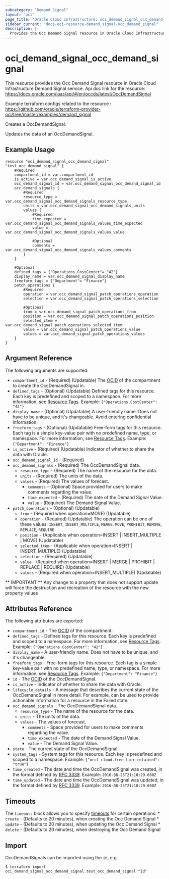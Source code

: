 ```yaml
---
subcategory: "Demand Signal"
layout: "oci"
page_title: "Oracle Cloud Infrastructure: oci_demand_signal_occ_demand_signal"
sidebar_current: "docs-oci-resource-demand_signal-occ_demand_signal"
description: |-
  Provides the Occ Demand Signal resource in Oracle Cloud Infrastructure Demand Signal service
---
```


# oci_demand_signal_occ_demand_signal
This resource provides the Occ Demand Signal resource in Oracle Cloud Infrastructure Demand Signal service.
Api doc link for the resource: https://docs.oracle.com/iaas/api/#/en/occds/latest/OccDemandSignal

Example terraform configs related to the resource : https://github.com/oracle/terraform-provider-oci/tree/master/examples/demand_signal

Creates a OccDemandSignal.

  Updates the data of an OccDemandSignal.

## Example Usage

```hcl
resource "oci_demand_signal_occ_demand_signal" "test_occ_demand_signal" {
	#Required
	compartment_id = var.compartment_id
	is_active = var.occ_demand_signal_is_active
	occ_demand_signal_id = var.occ_demand_signal_occ_demand_signal_id
	occ_demand_signals {
		#Required
		resource_type = var.occ_demand_signal_occ_demand_signals_resource_type
		units = var.occ_demand_signal_occ_demand_signals_units
		values {
			#Required
			time_expected = var.occ_demand_signal_occ_demand_signals_values_time_expected
			value = var.occ_demand_signal_occ_demand_signals_values_value

			#Optional
			comments = var.occ_demand_signal_occ_demand_signals_values_comments
		}
	}

	#Optional
	defined_tags = {"Operations.CostCenter"= "42"}
	display_name = var.occ_demand_signal_display_name
	freeform_tags = {"Department"= "Finance"}
	patch_operations {
		#Required
		operation = var.occ_demand_signal_patch_operations_operation
		selection = var.occ_demand_signal_patch_operations_selection

		#Optional
		from = var.occ_demand_signal_patch_operations_from
		position = var.occ_demand_signal_patch_operations_position
		selected_item = var.occ_demand_signal_patch_operations_selected_item
		value = var.occ_demand_signal_patch_operations_value
		values = var.occ_demand_signal_patch_operations_values
	}
}
```

## Argument Reference

The following arguments are supported:

* `compartment_id` - (Required) (Updatable) The [OCID](https://docs.cloud.oracle.com/iaas/Content/General/Concepts/identifiers.htm) of the compartment to create the OccDemandSignal in. 
* `defined_tags` - (Optional) (Updatable) Defined tags for this resource. Each key is predefined and scoped to a namespace. For more information, see [Resource Tags](https://docs.cloud.oracle.com/iaas/Content/General/Concepts/resourcetags.htm).  Example: `{"Operations.CostCenter": "42"}` 
* `display_name` - (Optional) (Updatable) A user-friendly name. Does not have to be unique, and it's changeable. Avoid entering confidential information.
* `freeform_tags` - (Optional) (Updatable) Free-form tags for this resource. Each tag is a simple key-value pair with no predefined name, type, or namespace. For more information, see [Resource Tags](https://docs.cloud.oracle.com/iaas/Content/General/Concepts/resourcetags.htm).  Example: `{"Department": "Finance"}` 
* `is_active` - (Required) (Updatable) Indicator of whether to share the data with Oracle.
* `occ_demand_signal_id` - (Required) 
* `occ_demand_signals` - (Required) The OccDemandSignal data.
	* `resource_type` - (Required) The name of the resource for the data.
	* `units` - (Required) The units of the data.
	* `values` - (Required) The values of forecast.
		* `comments` - (Optional) Space provided for users to make comments regarding the value.
		* `time_expected` - (Required) The date of the Demand Signal Value.
		* `value` - (Required) The Demand Signal Value.
* `patch_operations` - (Optional) (Updatable) 
	* `from` - (Required when operation=MOVE) (Updatable) 
	* `operation` - (Required) (Updatable) The operation can be one of these values: `INSERT`, `INSERT_MULTIPLE`, `MERGE`, `MOVE`, `PROHIBIT`, `REMOVE`, `REPLACE`, `REQUIRE`
	* `position` - (Applicable when operation=INSERT | INSERT_MULTIPLE | MOVE) (Updatable) 
	* `selected_item` - (Applicable when operation=INSERT | INSERT_MULTIPLE) (Updatable) 
	* `selection` - (Required) (Updatable) 
	* `value` - (Required when operation=INSERT | MERGE | PROHIBIT | REPLACE | REQUIRE) (Updatable) 
	* `values` - (Required when operation=INSERT_MULTIPLE) (Updatable) 


** IMPORTANT **
Any change to a property that does not support update will force the destruction and recreation of the resource with the new property values

## Attributes Reference

The following attributes are exported:

* `compartment_id` - The [OCID](https://docs.cloud.oracle.com/iaas/Content/General/Concepts/identifiers.htm) of the compartment.
* `defined_tags` - Defined tags for this resource. Each key is predefined and scoped to a namespace. For more information, see [Resource Tags](https://docs.cloud.oracle.com/iaas/Content/General/Concepts/resourcetags.htm).  Example: `{"Operations.CostCenter": "42"}` 
* `display_name` - A user-friendly name. Does not have to be unique, and it's changeable.
* `freeform_tags` - Free-form tags for this resource. Each tag is a simple key-value pair with no predefined name, type, or namespace. For more information, see [Resource Tags](https://docs.cloud.oracle.com/iaas/Content/General/Concepts/resourcetags.htm).  Example: `{"Department": "Finance"}` 
* `id` - The [OCID](https://docs.cloud.oracle.com/iaas/Content/General/Concepts/identifiers.htm) of the OccDemandSignal.
* `is_active` - Indicator of whether to share the data with Oracle.
* `lifecycle_details` - A message that describes the current state of the OccDemandSignal in more detail. For example, can be used to provide actionable information for a resource in the Failed state. 
* `occ_demand_signals` - The OccDemandSignal data.
	* `resource_type` - The name of the resource for the data.
	* `units` - The units of the data.
	* `values` - The values of forecast.
		* `comments` - Space provided for users to make comments regarding the value.
		* `time_expected` - The date of the Demand Signal Value.
		* `value` - The Demand Signal Value.
* `state` - The current state of the OccDemandSignal.
* `system_tags` - System tags for this resource. Each key is predefined and scoped to a namespace.  Example: `{"orcl-cloud.free-tier-retained": "true"}` 
* `time_created` - The date and time the OccDemandSignal was created, in the format defined by [RFC 3339](https://tools.ietf.org/html/rfc3339).  Example: `2016-08-25T21:10:29.600Z` 
* `time_updated` - The date and time the OccDemandSignal was updated, in the format defined by [RFC 3339](https://tools.ietf.org/html/rfc3339).  Example: `2016-08-25T21:10:29.600Z` 

## Timeouts

The `timeouts` block allows you to specify [timeouts](https://registry.terraform.io/providers/oracle/oci/latest/docs/guides/changing_timeouts) for certain operations:
	* `create` - (Defaults to 20 minutes), when creating the Occ Demand Signal
	* `update` - (Defaults to 20 minutes), when updating the Occ Demand Signal
	* `delete` - (Defaults to 20 minutes), when destroying the Occ Demand Signal


## Import

OccDemandSignals can be imported using the `id`, e.g.

```
$ terraform import oci_demand_signal_occ_demand_signal.test_occ_demand_signal "id"
```

